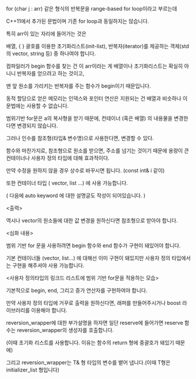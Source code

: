 for (char j : arr) 같은 형식의 반복문을 range-based for loop이라고 부르는데

C++11에서 추가된 문법이며 기존 for loop과 동일하지는 않습니다.

특히 arr이 있는 자리에 들어가는 것은

배열, { } 괄호를 이용한 초기화리스트(init-list), 반복자(iterator)를 제공하는 객체(std의 vector, string 등) 중 하나여야 합니다.

컴파일러가 begin 함수를 찾는 건 이 arr이라는 게 배열이나 초기화리스트는 확실히 아니니 반복자를 얻으려고 하는 것이고,

맨 앞 원소를 가리키는 반복자를 주는 함수가 begin이기 때문입니다.

동적 할당으로 얻은 메모리는 인덱스와 포인터 연산은 지원되는 건 배열과 비슷하나 이 문법에는 사용할 수 없습니다.






범위기반 for문은 a의 복사형을 받기 때문에, 컨테이너 (혹은 배열) 의 내용물을 변경한다면 변경되지 않습니다.

그러나 인수를 참조형(타입& 변수명)으로 사용한다면, 변경할 수 있다.

함수와 마찬가지로, 참조형으로 원소를 받으면, 주소를 넘기는 것이기 때문에 용량이 큰 컨테이너나 사용자 정의 타입에 대해 효과적이다.

만약 수정을 원하지 않을 경우 상수로 바꾸시면 됩니다. (const int& i 같이)



또한 컨테이너 타입 ( vector, list ...) 에 사용 가능합니다.


( 다음에 auto keyword 에 대한 설명글도 작성이 되어있습니다. )





<출력>



역시나 vector의 원소들에 대한 값 변경을 원하신다면 참조형으로 받아야 합니다.

<심화 내용>



범위 기반 for 문을 사용하려면 begin 함수와 end 함수가 구현이 돼있어야 합니다.

기본 컨테이너들 (vector, list...) 에 대해선 이미 구현이 돼있지만 사용자 정의 타입에서는 구현을 해주셔야 사용 가능합니다.





<사용자 정의타입의 링크드 리스트에 범위 기반 for문을 적용하는 모습>



기본적으로 begin, end, 그리고 증가 연산자를 구현하여야 합니다.

만약 사용자 정의 타입에 거꾸로 출력을 원하신다면, 래퍼를 만들어주시거나 boost 라이브러리를 이용해야 합니다.

















reversion_wrapper에 대한 부가설명을 하자면 
일단 reserve에 들어가면 reserve 함수는 reversion_wrapper의 생성자를 호출합니다.

(이때 초기화 리스트를 사용합니다. 이유는 함수의 return 형에 중괄호가 돼있기 때문에)

그리고 reversion_wrapper는 T& 형 타입의 변수를 뱉어 냅니다.(이때 T형은 initializer_list<int> 형입니다)